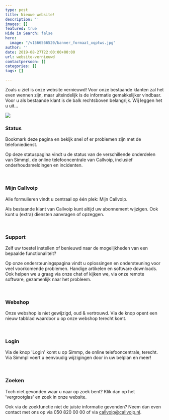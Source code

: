 ```yaml
---
type: post
title: Nieuwe website!
description: ''
images: []
featured: true
Hide in Search: false
hero:
  image: "/v1566566520/banner_formaat_xqptws.jpg"
author: ''
date: 2019-08-27T22:00:00+00:00
url: website-vernieuwd
contactpersoon: []
categories: []
tags: []

---
```


Zoals u ziet is onze website vernieuwd! Voor onze bestaande klanten zal het even wennen zijn, maar uiteindelijk is de informatie gemakkelijker vindbaar. Voor u als bestaande klant is de balk rechtsboven belangrijk. Wij leggen het u uit...

![](https://res.cloudinary.com/callvoip/image/upload/v1566812938/new_btpepq.png)

### Status

Bookmark deze pagina en bekijk snel of er problemen zijn met de telefoniedienst.

Op deze statuspagina vindt u de status van de verschillende onderdelen van Simmpl, de online telefooncentrale van Callvoip, inclusief onderhoudsmeldingen en incidenten.

<br>

### Mijn Callvoip

Alle formulieren vindt u centraal op één plek: Mijn Callvoip.

Als bestaande klant van Callvoip kunt altijd uw abonnement wijzigen. Ook kunt u (extra) diensten aanvragen of opzeggen. 

<br>

### Support

Zelf uw toestel instellen of benieuwd naar de mogelijkheden van een bepaalde functionaliteit?

Op onze ondersteuningspagina vindt u oplossingen en ondersteuning voor veel voorkomende problemen. Handige artikelen en software downloads. Ook helpen we u graag via onze chat of kijken we, via onze remote software, gezamenlijk naar het probleem.

<br>

### Webshop

Onze webshop is niet gewijzigd, oud & vertrouwd. Via de knop opent een nieuw tabblad waardoor u op onze webshop terecht komt. 

<br>

### Login

Via de knop 'Login' komt u op Simmp, de online telefooncentrale, terecht. Via Simmpl voert u eenvoudig wijzigingen door in uw belplan en meer!

<br>

### Zoeken

Toch niet gevonden waar u naar op zoek bent? Klik dan op het 'vergrootglas' en zoek in onze website. 

Ook via de zoekfunctie niet de juiste informatie gevonden? Neem dan even contact met ons op via 050 820 00 00 of via callvoip@callvoip.nl. 